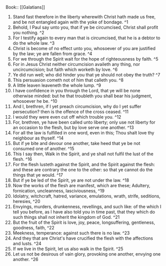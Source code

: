  Book:: [[Galatians]]
 1. Stand fast therefore in the liberty wherewith Christ hath made us free, and be not entangled again with the yoke of bondage. ^1
 2. Behold, I Paul say unto you, that if ye be circumcised, Christ shall profit you nothing. ^2
 3. For I testify again to every man that is circumcised, that he is a debtor to do the whole law. ^3
 4. Christ is become of no effect unto you, whosoever of you are justified by the law; ye are fallen from grace. ^4
 5. For we through the Spirit wait for the hope of righteousness by faith. ^5
 6. For in Jesus Christ neither circumcision availeth any thing, nor uncircumcision; but faith which worketh by love. ^6
 7. Ye did run well; who did hinder you that ye should not obey the truth? ^7
 8. This persuasion cometh not of him that calleth you. ^8
 9. A little leaven leaveneth the whole lump. ^9
 10. I have confidence in you through the Lord, that ye will be none otherwise minded: but he that troubleth you shall bear his judgment, whosoever he be. ^10
 11. And I, brethren, if I yet preach circumcision, why do I yet suffer persecution? then is the offence of the cross ceased. ^11
 12. I would they were even cut off which trouble you. ^12
 13. For, brethren, ye have been called unto liberty; only use not liberty for an occasion to the flesh, but by love serve one another. ^13
 14. For all the law is fulfilled in one word, even in this; Thou shalt love thy neighbour as thyself. ^14
 15. But if ye bite and devour one another, take heed that ye be not consumed one of another. ^15
 16. This I say then, Walk in the Spirit, and ye shall not fulfil the lust of the flesh. ^16
 17. For the flesh lusteth against the Spirit, and the Spirit against the flesh: and these are contrary the one to the other: so that ye cannot do the things that ye would. ^17
 18. But if ye be led of the Spirit, ye are not under the law. ^18
 19. Now the works of the flesh are manifest, which are these; Adultery, fornication, uncleanness, lasciviousness, ^19
 20. Idolatry, witchcraft, hatred, variance, emulations, wrath, strife, seditions, heresies, ^20
 21. Envyings, murders, drunkenness, revellings, and such like: of the which I tell you before, as I have also told you in time past, that they which do such things shall not inherit the kingdom of God. ^21
 22. But the fruit of the Spirit is love, joy, peace, longsuffering, gentleness, goodness, faith, ^22
 23. Meekness, temperance: against such there is no law. ^23
 24. And they that are Christ's have crucified the flesh with the affections and lusts. ^24
 25. If we live in the Spirit, let us also walk in the Spirit. ^25
 26. Let us not be desirous of vain glory, provoking one another, envying one another. ^26
